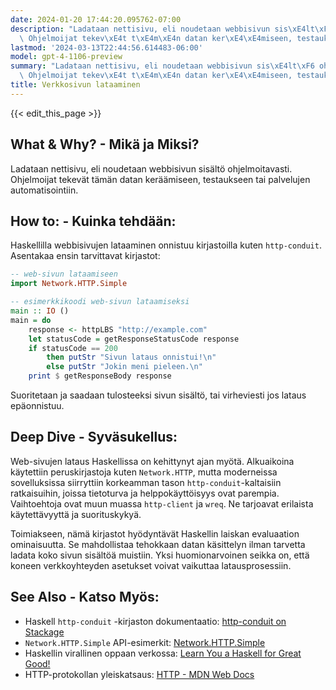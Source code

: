 ```yaml
---
date: 2024-01-20 17:44:20.095762-07:00
description: "Ladataan nettisivu, eli noudetaan webbisivun sis\xE4lt\xF6 ohjelmoitavasti.\
  \ Ohjelmoijat tekev\xE4t t\xE4m\xE4n datan ker\xE4\xE4miseen, testaukseen tai palvelujen\u2026"
lastmod: '2024-03-13T22:44:56.614483-06:00'
model: gpt-4-1106-preview
summary: "Ladataan nettisivu, eli noudetaan webbisivun sis\xE4lt\xF6 ohjelmoitavasti.\
  \ Ohjelmoijat tekev\xE4t t\xE4m\xE4n datan ker\xE4\xE4miseen, testaukseen tai palvelujen\u2026"
title: Verkkosivun lataaminen
---
```


{{< edit_this_page >}}

## What & Why? - Mikä ja Miksi?
Ladataan nettisivu, eli noudetaan webbisivun sisältö ohjelmoitavasti. Ohjelmoijat tekevät tämän datan keräämiseen, testaukseen tai palvelujen automatisointiin.

## How to: - Kuinka tehdään:
Haskellilla webbisivujen lataaminen onnistuu kirjastoilla kuten `http-conduit`. Asentakaa ensin tarvittavat kirjastot:

```haskell
-- web-sivun lataamiseen
import Network.HTTP.Simple

-- esimerkkikoodi web-sivun lataamiseksi
main :: IO ()
main = do
    response <- httpLBS "http://example.com"
    let statusCode = getResponseStatusCode response
    if statusCode == 200
        then putStr "Sivun lataus onnistui!\n"
        else putStr "Jokin meni pieleen.\n"
    print $ getResponseBody response
```

Suoritetaan ja saadaan tulosteeksi sivun sisältö, tai virheviesti jos lataus epäonnistuu.

## Deep Dive - Syväsukellus:
Web-sivujen lataus Haskellissa on kehittynyt ajan myötä. Alkuaikoina käytettiin peruskirjastoja kuten `Network.HTTP`, mutta moderneissa sovelluksissa siirryttiin korkeamman tason `http-conduit`-kaltaisiin ratkaisuihin, joissa tietoturva ja helppokäyttöisyys ovat parempia. Vaihtoehtoja ovat muun muassa `http-client` ja `wreq`. Ne tarjoavat erilaista käytettävyyttä ja suorituskykyä.

Toimiakseen, nämä kirjastot hyödyntävät Haskellin laiskan evaluaation ominaisuutta. Se mahdollistaa tehokkaan datan käsittelyn ilman tarvetta ladata koko sivun sisältöä muistiin. Yksi huomionarvoinen seikka on, että koneen verkkoyhteyden asetukset voivat vaikuttaa latausprosessiin.

## See Also - Katso Myös:
- Haskell `http-conduit` -kirjaston dokumentaatio: [http-conduit on Stackage](https://www.stackage.org/package/http-conduit)
- `Network.HTTP.Simple` API-esimerkit: [Network.HTTP.Simple](https://hackage.haskell.org/package/http-conduit-2.3.8/docs/Network-HTTP-Simple.html)
- Haskellin virallinen oppaan verkossa: [Learn You a Haskell for Great Good!](http://learnyouahaskell.com/)
- HTTP-protokollan yleiskatsaus: [HTTP - MDN Web Docs](https://developer.mozilla.org/en-US/docs/Web/HTTP)
